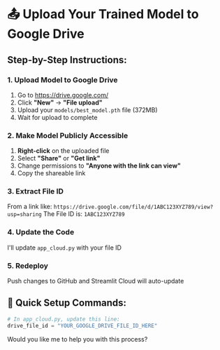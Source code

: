 # 📤 Upload Your Trained Model to Google Drive

## Step-by-Step Instructions:

### 1. Upload Model to Google Drive
1. Go to https://drive.google.com/
2. Click **"New"** → **"File upload"**
3. Upload your `models/best_model.pth` file (372MB)
4. Wait for upload to complete

### 2. Make Model Publicly Accessible
1. **Right-click** on the uploaded file
2. Select **"Share"** or **"Get link"**
3. Change permissions to **"Anyone with the link can view"**
4. Copy the shareable link

### 3. Extract File ID
From a link like: `https://drive.google.com/file/d/1ABC123XYZ789/view?usp=sharing`
The File ID is: `1ABC123XYZ789`

### 4. Update the Code
I'll update `app_cloud.py` with your file ID

### 5. Redeploy
Push changes to GitHub and Streamlit Cloud will auto-update

## 🚀 Quick Setup Commands:

```python
# In app_cloud.py, update this line:
drive_file_id = "YOUR_GOOGLE_DRIVE_FILE_ID_HERE"
```

Would you like me to help you with this process?